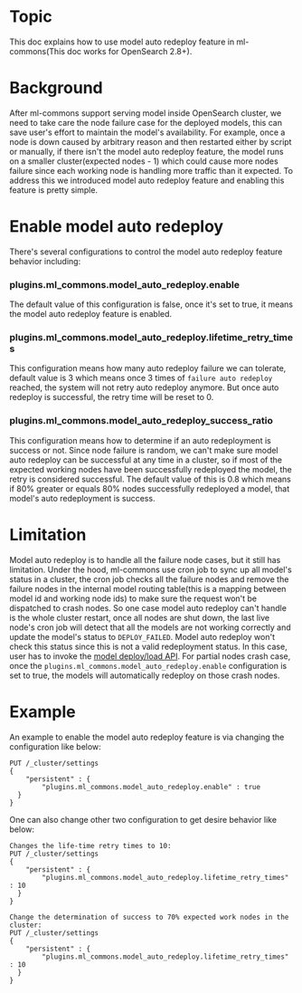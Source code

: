 # Topic
This doc explains how to use model auto redeploy feature in ml-commons(This doc works for OpenSearch 2.8+).

# Background
After ml-commons support serving model inside OpenSearch cluster, we need to take care the node failure case for the 
deployed models, this can save user's effort to maintain the model's availability. For example, once a node is down
caused by arbitrary reason and then restarted either by script or manually, if there isn't the model auto redeploy 
feature, the model runs on a smaller cluster(expected nodes - 1) which could cause more nodes failure since each working
node is handling more traffic than it expected. To address this we introduced model auto redeploy feature and enabling this
feature is pretty simple.

# Enable model auto redeploy
There's several configurations to control the model auto redeploy feature behavior including: 
### plugins.ml_commons.model_auto_redeploy.enable
The default value of this configuration is false, once it's set to true, it means the model auto redeploy feature is enabled.
### plugins.ml_commons.model_auto_redeploy.lifetime_retry_times
This configuration means how many auto redeploy failure we can tolerate, default value is 3 which means once 3 times of 
`failure auto redeploy` reached, the system will not retry auto redeploy anymore. But once auto redeploy is successful,
the retry time will be reset to 0. 
### plugins.ml_commons.model_auto_redeploy_success_ratio
This configuration means how to determine if an auto redeployment is success or not. Since node failure is random, we can't
make sure model auto redeploy can be successful at any time in a cluster, so if most of the expected working nodes have
been successfully redeployed the model, the retry is considered successful. The default value of this is 0.8 which means
if 80% greater or equals 80% nodes successfully redeployed a model, that model's auto redeployment is success.

# Limitation
Model auto redeploy is to handle all the failure node cases, but it still has limitation. Under the hood, ml-commons use
cron job to sync up all model's status in a cluster, the cron job checks all the failure nodes and remove the failure nodes
in the internal model routing table(this is a mapping between model id and working node ids) to make sure the request won't
be dispatched to crash nodes.
So one case model auto redeploy can't handle is the whole cluster restart, once all nodes are shut down, the last live
node's cron job will detect that all the models are not working correctly and update the model's status to `DEPLOY_FAILED`.
Model auto redeploy won't check this status since this is not a valid redeployment status. In this case, user has to invoke
the [model deploy/load API](https://opensearch.org/docs/latest/ml-commons-plugin/api/#deploying-a-model).
For partial nodes crash case, once the `plugins.ml_commons.model_auto_redeploy.enable` configuration is set to true, the
models will automatically redeploy on those crash nodes.

# Example
An example to enable the model auto redeploy feature is via changing the configuration like below:
```
PUT /_cluster/settings
{
    "persistent" : {
        "plugins.ml_commons.model_auto_redeploy.enable" : true 
  }
}
```
One can also change other two configuration to get desire behavior like below:
```
Changes the life-time retry times to 10:
PUT /_cluster/settings
{
    "persistent" : {
        "plugins.ml_commons.model_auto_redeploy.lifetime_retry_times" : 10 
  }
}

Change the determination of success to 70% expected work nodes in the cluster:
PUT /_cluster/settings
{
    "persistent" : {
        "plugins.ml_commons.model_auto_redeploy.lifetime_retry_times" : 10 
  }
}
```

